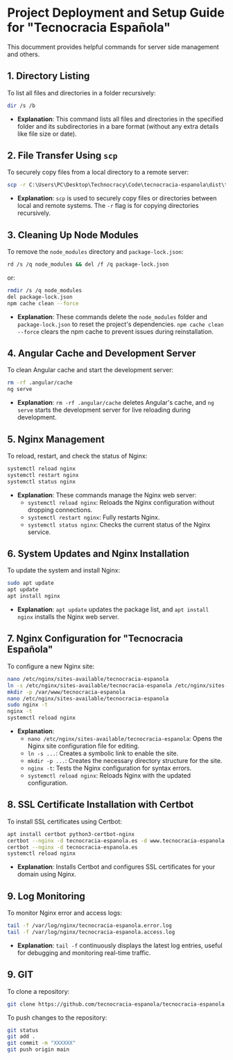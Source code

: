 # Project Deployment and Setup Guide for "Tecnocracia Española"
This documment provides helpful commands for server side management and others.

## 1. Directory Listing
To list all files and directories in a folder recursively:
```bash
dir /s /b
```
- **Explanation**: This command lists all files and directories in the specified folder and its subdirectories in a bare format (without any extra details like file size or date).

## 2. File Transfer Using `scp`
To securely copy files from a local directory to a remote server:
```bash
scp -r C:\Users\PC\Desktop\Technocracy\Code\tecnocracia-espanola\dist\tecnocracia-espanola\browser/* root@194.163.170.59:/var/www/tecnocracia-espanola
```
- **Explanation**: `scp` is used to securely copy files or directories between local and remote systems. The `-r` flag is for copying directories recursively.

## 3. Cleaning Up Node Modules
To remove the `node_modules` directory and `package-lock.json`:
```bash
rd /s /q node_modules && del /f /q package-lock.json
```
or:
```bash
rmdir /s /q node_modules
del package-lock.json
npm cache clean --force
```
- **Explanation**: These commands delete the `node_modules` folder and `package-lock.json` to reset the project's dependencies. `npm cache clean --force` clears the npm cache to prevent issues during reinstallation.

## 4. Angular Cache and Development Server
To clean Angular cache and start the development server:
```bash
rm -rf .angular/cache
ng serve
```
- **Explanation**: `rm -rf .angular/cache` deletes Angular's cache, and `ng serve` starts the development server for live reloading during development.

## 5. Nginx Management
To reload, restart, and check the status of Nginx:
```bash
systemctl reload nginx
systemctl restart nginx
systemctl status nginx
```
- **Explanation**: These commands manage the Nginx web server:
  - `systemctl reload nginx`: Reloads the Nginx configuration without dropping connections.
  - `systemctl restart nginx`: Fully restarts Nginx.
  - `systemctl status nginx`: Checks the current status of the Nginx service.

## 6. System Updates and Nginx Installation
To update the system and install Nginx:
```bash
sudo apt update
apt update
apt install nginx
```
- **Explanation**: `apt update` updates the package list, and `apt install nginx` installs the Nginx web server.

## 7. Nginx Configuration for "Tecnocracia Española"
To configure a new Nginx site:
```bash
nano /etc/nginx/sites-available/tecnocracia-espanola
ln -s /etc/nginx/sites-available/tecnocracia-espanola /etc/nginx/sites-enabled/
mkdir -p /var/www/tecnocracia-espanola
nano /etc/nginx/sites-available/tecnocracia-espanola
sudo nginx -t
nginx -t
systemctl reload nginx
```
- **Explanation**:
  - `nano /etc/nginx/sites-available/tecnocracia-espanola`: Opens the Nginx site configuration file for editing.
  - `ln -s ...`: Creates a symbolic link to enable the site.
  - `mkdir -p ...`: Creates the necessary directory structure for the site.
  - `nginx -t`: Tests the Nginx configuration for syntax errors.
  - `systemctl reload nginx`: Reloads Nginx with the updated configuration.

## 8. SSL Certificate Installation with Certbot
To install SSL certificates using Certbot:
```bash
apt install certbot python3-certbot-nginx
certbot --nginx -d tecnocracia-espanola.es -d www.tecnocracia-espanola.es
certbot --nginx -d tecnocracia-espanola.es
systemctl reload nginx
```
- **Explanation**: Installs Certbot and configures SSL certificates for your domain using Nginx.

## 9. Log Monitoring
To monitor Nginx error and access logs:
```bash
tail -f /var/log/nginx/tecnocracia-espanola.error.log
tail -f /var/log/nginx/tecnocracia-espanola.access.log
```
- **Explanation**: `tail -f` continuously displays the latest log entries, useful for debugging and monitoring real-time traffic.

## 9. GIT
To clone a repository:
``` bash
git clone https://github.com/tecnocracia-espanola/tecnocracia-espanola.es.git
```

To push changes to the repository:
```bash
git status
git add .
git commit -m "XXXXXX"
git push origin main
```